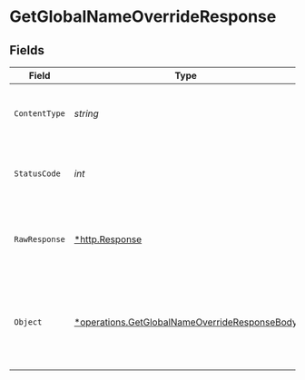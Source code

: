 # GetGlobalNameOverrideResponse


## Fields

| Field                                                                                                         | Type                                                                                                          | Required                                                                                                      | Description                                                                                                   |
| ------------------------------------------------------------------------------------------------------------- | ------------------------------------------------------------------------------------------------------------- | ------------------------------------------------------------------------------------------------------------- | ------------------------------------------------------------------------------------------------------------- |
| `ContentType`                                                                                                 | *string*                                                                                                      | :heavy_check_mark:                                                                                            | HTTP response content type for this operation                                                                 |
| `StatusCode`                                                                                                  | *int*                                                                                                         | :heavy_check_mark:                                                                                            | HTTP response status code for this operation                                                                  |
| `RawResponse`                                                                                                 | [*http.Response](https://pkg.go.dev/net/http#Response)                                                        | :heavy_minus_sign:                                                                                            | Raw HTTP response; suitable for custom response parsing                                                       |
| `Object`                                                                                                      | [*operations.GetGlobalNameOverrideResponseBody](../../models/operations/getglobalnameoverrideresponsebody.md) | :heavy_minus_sign:                                                                                            | A successful response that contains the simpleObject sent in the request body                                 |